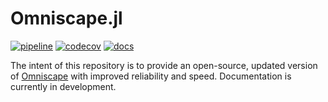 # Omniscape.jl

[![pipeline](https://gitlab.com/vlandau/Omniscape.jl/badges/master/pipeline.svg)](https://gitlab.com/vlandau/Omniscape.jl/pipelines?scope=branches&page=1) 
[![codecov](https://codecov.io/gl/vlandau/Omniscape.jl/branch/master/graph/badge.svg)](https://codecov.io/gl/vlandau/Omniscape.jl)
[![docs](https://img.shields.io/badge/docs-latest-blue.svg)](https://Circuitscape.github.io/Omniscape.jl/dev)



The intent of this repository is to provide an open-source, updated version of [Omniscape](https://conservationgateway.org/ConservationByGeography/NorthAmerica/UnitedStates/oregon/science/Documents/McRae_et_al_2016_PNW_CNS_Connectivity.pdf) with improved reliability and speed. Documentation is currently in development.
